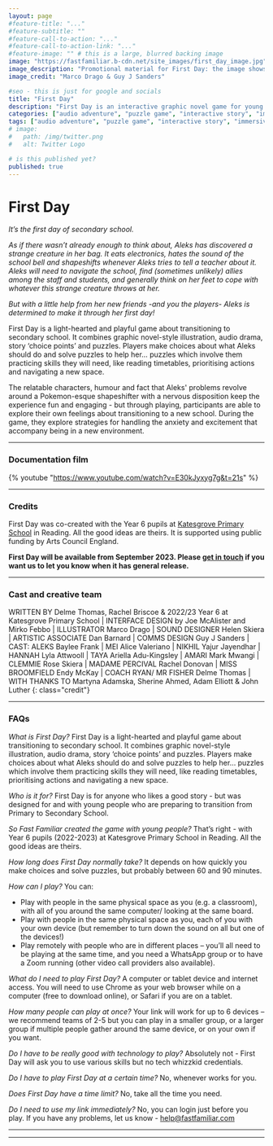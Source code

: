 ```yaml
---
layout: page
#feature-title: "..."
#feature-subtitle: ""
#feature-call-to-action: "..."
#feature-call-to-action-link: "..."
#feature-image: "" # this is a large, blurred backing image
image: "https://fastfamiliar.b-cdn.net/site_images/first_day_image.jpg"
image_description: "Promotional material for First Day: the image shows seven young people in green school uniforms, in front of a large school building in pink. A blue monster leaps up in the front of the image."
image_credit: "Marco Drago & Guy J Sanders"

#seo - this is just for google and socials
title: "First Day"
description: "First Day is an interactive graphic novel game for young people who are preparing to go to secondary school, co-created with Year 6 students. Players help Aleks on her first day at Parton Academy, when - as if there wasn’t already enough to think about - she discovers a shapeshifting creature in her bag…"
categories: ["audio adventure", "puzzle game", "interactive story", "immersive story", "escape room", "Year 6", "First Day", "primary school", "secondary school", "transition to secondary school", "education", "edtech"]
tags: ["audio adventure", "puzzle game", "interactive story", "immersive story", "escape room", "Year 6", "First Day", "primary school", "secondary school", "transition to secondary school", "education", "edtech"]
# image:
#   path: /img/twitter.png
#   alt: Twitter Logo

# is this published yet?
published: true
---
```


# First Day

_It’s the first day of secondary school._

_As if there wasn’t already enough to think about, Aleks has discovered a strange creature in her bag. It eats electronics, hates the sound of the school bell and shapeshifts whenever Aleks tries to tell a teacher about it. Aleks will need to navigate the school, find (sometimes unlikely) allies among the staff and students, and generally think on her feet to cope with whatever this strange creature throws at her._

_But with a little help from her new friends -and you the players- Aleks is determined to make it through her first day!_ 

First Day is a light-hearted and playful game about transitioning to secondary school. It combines graphic novel-style illustration, audio drama, story ‘choice points’ and puzzles. Players make choices about what Aleks should do and solve puzzles to help her… puzzles which involve them practicing skills they will need, like reading timetables, prioritising actions and navigating a new space. 

The relatable characters, humour and fact that Aleks' problems revolve around a Pokemon-esque shapeshifter with a nervous disposition keep the experience fun and engaging - but through playing, participants are able to explore their own feelings about transitioning to a new school. During the game, they explore strategies for handling the anxiety and excitement that accompany being in a new environment. 

---

### Documentation film
{% youtube "https://www.youtube.com/watch?v=E30kJyxyg7g&t=21s" %}

---

### Credits
First Day was co-created with the Year 6 pupils at [Katesgrove Primary School](https://www.katesgroveprimaryschool.co.uk/) in Reading. All the good ideas are theirs. It is supported using public funding by Arts Council England.

**First Day will be available from September 2023. Please [get in touch](https://fastfamiliar.com/contact-us/) if you want us to let you know when it has general release.**

---

### Cast and creative team

WRITTEN BY Delme Thomas, Rachel Briscoe & 2022/23 Year 6 at Katesgrove Primary School \| INTERFACE DESIGN by Joe McAlister and Mirko Febbo \| ILLUSTRATOR Marco Drago \| SOUND DESIGNER Helen Skiera \| ARTISTIC ASSOCIATE Dan Barnard \| COMMS DESIGN Guy J Sanders \| CAST: ALEKS Baylee Frank \| MEI Alice Valeriano \| NIKHIL Yajur Jayendhar \| HANNAH Lyla Attwooll \| TAYA Ariella Adu-Kingsley \| AMARI Mark Mwangi \| CLEMMIE Rose Skiera \| MADAME PERCIVAL Rachel Donovan \| MISS BROOMFIELD Endy McKay \| COACH RYAN/ MR FISHER Delme Thomas \|
WITH THANKS TO Martyna Adamska, Sherine Ahmed, Adam Elliott & John Luther
{: class="credit"}

---

### FAQs

*What is First Day?*
First Day is a light-hearted and playful game about transitioning to secondary school. It combines graphic novel-style illustration, audio drama, story ‘choice points’ and puzzles. Players make choices about what Aleks should do and solve puzzles to help her… puzzles which involve them practicing skills they will need, like reading timetables, prioritising actions and navigating a new space.

*Who is it for?*
First Day is for anyone who likes a good story - but was designed for and with young people who are preparing to transition from Primary to Secondary School.

*So Fast Familiar created the game with young people?*
That’s right - with Year 6 pupils (2022-2023) at Katesgrove Primary School in Reading. All the good ideas are theirs.

*How long does First Day normally take?*
It depends on how quickly you make choices and solve puzzles, but probably between 60 and 90 minutes.

*How can I play?*
You can:
- Play with people in the same physical space as you (e.g. a classroom), with all of you around the same computer/ looking at the same board.
- Play with people in the same physical space as you, each of you with your own device (but remember to turn down the sound on all but one of the devices!)
- Play remotely with people who are in different places – you’ll all need to be playing at the same time, and you need a WhatsApp group or to have a Zoom running (other video call providers also available).

*What do I need to play First Day?*
A computer or tablet device and internet access. You will need to use Chrome as your web browser while on a computer (free to download online), or Safari if you are on a tablet.

*How many people can play at once?*
Your link will work for up to 6 devices – we recommend teams of 2-5 but you can play in a smaller group, or a larger group if multiple people gather around the same device, or on your own if you want.

*Do I have to be really good with technology to play?*
Absolutely not - First Day will ask you to use various skills but no tech whizzkid credentials.

*Do I have to play First Day at a certain time?*
No, whenever works for you.

*Does First Day have a time limit?*
No, take all the time you need.

*Do I need to use my link immediately?*
No, you can login just before you play. If you have any problems, let us know - help@fastfamiliar.com

---
<div id="buy_options"></div>

<script src="https://polyfill.io/v3/polyfill.min.js?version=3.52.1&features=fetch"></script>
<script src="https://js.stripe.com/v3/"></script>
<script src="https://unpkg.com/spacetime"></script>
<script type="text/javascript">
	function parse_query_string(query) {
		var vars = query.split("&");
		var query_string = {};
		for (var i = 0; i < vars.length; i++) {
			var pair = vars[i].split("=");
			var key = decodeURIComponent(pair[0]);
			var value = decodeURIComponent(pair[1]);
			// If first entry with this name
			if (typeof query_string[key] === "undefined") {
				query_string[key] = decodeURIComponent(value);
				// If second entry with this name
			} else if (typeof query_string[key] === "string") {
				var arr = [query_string[key], decodeURIComponent(value)];
				query_string[key] = arr;
				// If third or later entry with this name
			} else {
				query_string[key].push(decodeURIComponent(value));
			}
		}
		return query_string;
	}
	var query = window.location.search.substring(1);
	var qs = parse_query_string(query);

	// only add the show elements if it is time
	let d = spacetime.now('Europe/London');
	
    // add store
	//addStore();
	
	function addStore() {
		// this means it's okay
		console.log("Should add store");
		
		// this is the basic text that explains everything
		let store_html = `
		<hr>
		<h2>Buy tickets</h2>
		<p></p>
		`;
		
		// some styling
		store_html += `
		<style>
			button {
				background-color:rgba(0,0,0,.1);
				color:black;
				border: 1px solid rgba(0,0,0,.1);
				font-size: 100%;
				border-radius: 10px;	
				padding:10px 15px;
				box-shadow:0px 0px 30px rgba(0,0,0,.2);
				transition: 0.3s;
				margin:10px 10px 0px 0px;
			}
			
			button:hover {
				background-color:#03eccc;
				color:black;
				box-shadow:0px 0px 40px rgba(0,0,0,.3);
				cursor:pointer;
			}
		</style>
		`;
		
		let db = "";
        if (qs.debug) {
            db = `<button type="button" class='checkout_btn' id="checkout-button" prodId="prod_JzOqcrvZOvkkoe" coupon="COMP">Loading...</button>`;
        }

		let disc = "";
		if (qs.code==="TENPOUNDS") {
			disc = `<button type="button" class='checkout_btn' id="checkout-button" prodId="prod_JzOqcrvZOvkkoe" coupon="10POUNDS">Loading...</button>`;
		}else {
			disc = `<button type="button" class='checkout_btn' id="checkout-button" prodId="prod_JzOqcrvZOvkkoe" coupon="3_50">Loading...</button>`;
		}
		
		store_html += `
        <div id="button_container" style="width: 90%;max-width: 700px;margin-left: auto;margin-right: auto;">
			${disc}
			<button type="button" class='checkout_btn' id="checkout-button" prodId="prod_JzOqcrvZOvkkoe" coupon="8_00">Loading...</button>
            ${db}
        </div>
        `;
		
		// update the html
		let buy_buttons = document.getElementById("buy_options");
		buy_buttons.innerHTML = store_html;
		console.log("Added store");	
	}


	var currency_symbols = {
		'USD': '$', // US Dollar
		'EUR': '€', // Euro
		'CRC': '₡', // Costa Rican Colón
		'GBP': '£', // British Pound Sterling
		'ILS': '₪', // Israeli New Sheqel
		'INR': '₹', // Indian Rupee
		'JPY': '¥', // Japanese Yen
		'KRW': '₩', // South Korean Won
		'NGN': '₦', // Nigerian Naira
		'PHP': '₱', // Philippine Peso
		'PLN': 'zł', // Polish Zloty
		'PYG': '₲', // Paraguayan Guarani
		'THB': '฿', // Thai Baht
		'UAH': '₴', // Ukrainian Hryvnia
		'VND': '₫', // Vietnamese Dong
	};

    // Create an instance of the Stripe object with your publishable API key
    var stripe = Stripe("pk_live_rnY3Wyi1uJr75orwRrcLYQ1P00SgcOmfkX");
    var checkoutButton = document.getElementById("checkout-button");

	// get any prices that we might need
	let checkout_buttons = document.getElementsByClassName("checkout_btn");
	for (let button of checkout_buttons) {
		// get the price code and value for this button
		let id = button.getAttribute("prodId");
		let coupon = button.getAttribute("coupon");

		// fetch the price info for a specific product and coupon		
		fetch(`https://tickets.fastfamiliar.com/couponToPrice/${id}/${coupon}`, {
			method: "POST",
			mode: 'cors',
			headers: {
			  
			}
		})
		.then(res => res.json())
		.then((out) => {
		  console.log('Checkout this JSON! ', out);
		  
		  // process this result, add the text to the button, add the parameters and set the shop up essentially
		  if (out.unit_amount === 350) {
			button.innerHTML = `Purchase 1 game link for ${currency_symbols[out.currency.toUpperCase()]}${out.unit_amount/100}`;
		  }else if (out.unit_amount/100 === 10) {
			button.innerHTML = `Discounted: Purchase 1 game link for ${currency_symbols[out.currency.toUpperCase()]}${out.unit_amount/100}`;
		  }else if (out.unit_amount === 800) {
			button.innerHTML = `Purchase 6 game links for ${currency_symbols[out.currency.toUpperCase()]}${out.unit_amount/100}`;
		  }else {
			button.innerHTML = `Purchase for ${currency_symbols[out.currency.toUpperCase()]}${out.unit_amount/100}`;
		  }

		  button.setAttribute("priceid", out.id); // this is needed for the transaction
		  
		  
		  button.addEventListener("click", function () {
			fetch(`https://tickets.fastfamiliar.com/purchase/${button.getAttribute("prodid")}/${button.getAttribute("priceid")}`, {
			  method: "POST",
			  mode: 'cors',
			  headers: {
				
			  }
			})
			  .then(function (response) {
				return response.json();
			  })
			  .then(function (session) {
				return stripe.redirectToCheckout(session);
			  })
			  .then(function (result) {
				// If redirectToCheckout fails due to a browser or network
				// error, you should display the localized error message to your
				// customer using error.message.
				if (result.error) {
				  alert(result.error.message);
				}
			  })
			  .catch(function (error) {
				console.error("Error:", error);
			  });
		  });
		  
		})
		.catch(err => { throw err });
	}
	
</script>

---
